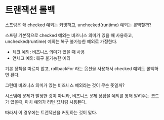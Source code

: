 # 트랜잭션 롤백
스프링은 왜 checked 예외는 커밋하고, unchecked(runtime) 예외는 롤백할까?

스프링 기본적으로 checked 예외는 비즈니스 의미가 있을 때 사용하고, unchecked(runtime) 예외는 복구 불가능한 예외로 가정한다.
- 체크 예외: 비즈니스 의미가 있을 때 사용
- 언체크 예외: 복구 불가능한 예외
  
기본 정책을 따르지 않고, rollbackFor 라는 옵션을 사용해서 checked 예외도 롤백하면 된다.

그런데 비즈니스 의미가 있는 비즈니스 예외라는 것이 무슨 뜻일까?

시스템에 문제가 발생한 것이 아니라, 비즈니스 문제 상황을 예외를 통해 알려주는 코드가 있을때, 마치 예외가 리턴 값처럼 사용된다. 

따라서 이 경우에는 트랜잭션을 커밋하는 것이 맞다.
